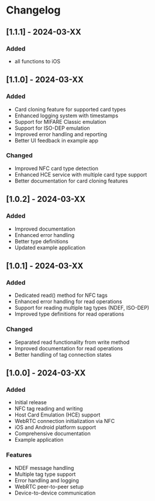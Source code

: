# Changelog

## [1.1.1] - 2024-03-XX

### Added
- all functions to iOS
  
## [1.1.0] - 2024-03-XX

### Added
- Card cloning feature for supported card types
- Enhanced logging system with timestamps
- Support for MIFARE Classic emulation
- Support for ISO-DEP emulation
- Improved error handling and reporting
- Better UI feedback in example app

### Changed
- Improved NFC card type detection
- Enhanced HCE service with multiple card type support
- Better documentation for card cloning features

## [1.0.2] - 2024-03-XX

### Added
- Improved documentation
- Enhanced error handling
- Better type definitions
- Updated example application

## [1.0.1] - 2024-03-XX

### Added
- Dedicated read() method for NFC tags
- Enhanced error handling for read operations
- Support for reading multiple tag types (NDEF, ISO-DEP)
- Improved type definitions for read operations

### Changed
- Separated read functionality from write method
- Improved documentation for read operations
- Better handling of tag connection states

## [1.0.0] - 2024-03-XX

### Added
- Initial release
- NFC tag reading and writing
- Host Card Emulation (HCE) support
- WebRTC connection initialization via NFC
- iOS and Android platform support
- Comprehensive documentation
- Example application

### Features
- NDEF message handling
- Multiple tag type support
- Error handling and logging
- WebRTC peer-to-peer setup
- Device-to-device communication 